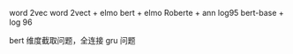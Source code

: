 word 2vec
word 2vect + elmo
bert + elmo
Roberte + ann
	log95
bert-base + log 96




bert 维度截取问题，全连接
gru 问题
